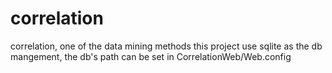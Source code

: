 correlation
===========

correlation, one of the data mining methods
this project use sqlite as the db mangement, the db's path
can be set in CorrelationWeb/Web.config